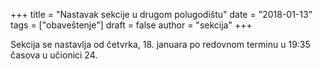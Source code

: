 +++
title = "Nastavak sekcije u drugom polugodištu"
date = "2018-01-13"
tags = ["obaveštenje"]
draft = false
author = "sekcija"
+++

Sekcija se nastavlja od četvrka, 18. januara po redovnom terminu u 19:35 časova u učionici 24.